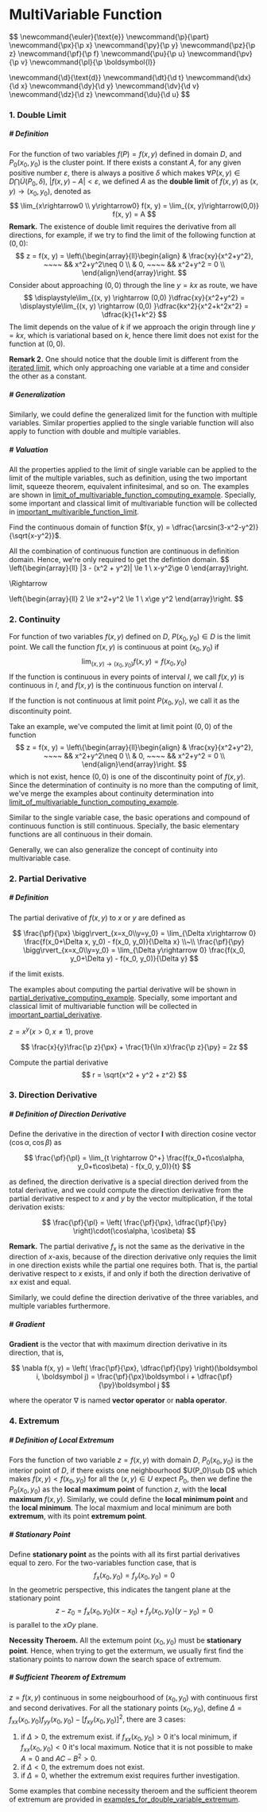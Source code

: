 # MultiVariable Function

$$
\newcommand{\euler}{\text{e}}
\newcommand{\p}{\part}
\newcommand{\px}{\p x}
\newcommand{\py}{\p y}
\newcommand{\pz}{\p z}
\newcommand{\pf}{\p f}
\newcommand{\pu}{\p u}
\newcommand{\pv}{\p v}
\newcommand{\pl}{\p \boldsymbol{l}}

\newcommand{\d}{\text{d}}
\newcommand{\dt}{\d t}
\newcommand{\dx}{\d x}
\newcommand{\dy}{\d y}
\newcommand{\dv}{\d v}
\newcommand{\dz}{\d z}
\newcommand{\du}{\d u}
$$



### 1. Double Limit

##### # Definition

For the function of two variables $f(P) = f(x, y)$ defined in domain $D$, and $P_0(x_0, y_0)$ is the cluster point.  If there exists a constant $A$, for any given positive number $\varepsilon$, there is always a positive $\delta$ which makes $\forall P(x, y)\in D\bigcap \dot U(P_0, \delta)$, $|f(x, y) - A| \lt\varepsilon$, we defined $A$ as the **double limit** of $f(x, y)$ as $(x, y)\rightarrow(x_0, y_0)$, denoted as
$$
\lim_{x\rightarrow0 \\ y\rightarrow0} f(x, y) = \lim_{(x, y)\rightarrow(0,0)} f(x, y) = A
$$
**Remark.** The existence of double limit requires the derivative from all directions, for example, if we try to find the limit of the following function at $(0,0)$:
$$
z = f(x, y) =
\left\{\begin{array}{ll}\begin{align}
& \frac{xy}{x^2+y^2}, ~~~~ && x^2+y^2\neq 0 \\
& 0, ~~~~ && x^2+y^2 = 0 \\
\end{align}\end{array}\right.
$$
Consider about approaching $(0,0)$ through the line $y=kx$ as route, we have
$$
\displaystyle\lim_{(x, y) \rightarrow (0,0) }\dfrac{xy}{x^2+y^2}
= \displaystyle\lim_{(x, y) \rightarrow (0,0) }\dfrac{kx^2}{x^2+k^2x^2}
= \dfrac{k}{1+k^2}
$$
The limit depends on the value of $k$ if we approach the origin through line $y = kx$, which is variational based on $k$, hence there limit does not exist for the function at $(0,0)$.

**Remark 2.** One should notice that the double limit is different from the [iterated limit](), which only approaching one variable at a time and consider the other as a constant.



##### # Generalization

Similarly, we could define the generalized limit for the function with multiple variables. Similar properties applied to the single variable function will also apply to function with double and multiple variables.



##### # Valuation

All the properties applied to the limit of single variable can be applied to the limit of the multiple variables, such as definition, using the two important limit, squeeze theorem, equivalent infinitesimal, and so on. The examples are shown in [limit_of_multivariable_function_computing_example](limit_of_multivariable_function_computing_example). Specially, some important and classical limit of multivariable function will be collected in [important_multivarible_function_limit](important_multivariable_function_limit).




Find the continuous domain of function $f(x, y) = \dfrac{\arcsin(3-x^2-y^2)}{\sqrt{x-y^2}}$.

All the combination of continuous function are continuous in definition domain. Hence, we're only required to get the defintion domain.
$$
\left\{\begin{array}{ll}
|3 - (x^2 + y^2)| \le 1 \\
x-y^2\ge 0
\end{array}\right.

\Rightarrow

\left\{\begin{array}{ll}
2 \le x^2+y^2 \le 1 \\
x\ge y^2
\end{array}\right.
$$





### 2. Continuity

For function of two variables $f(x, y)$ defined on $D$, $P(x_0, y_0)\in D$ is the limit point. We call the function $f(x, y)$ is continuous at point $(x_0, y_0)$ if
$$
\lim_{(x, y)\rightarrow(x_0, y_0)}f(x, y) = f(x_0, y_0)
$$
If the function is continuous in every points of interval $I$, we call $f(x, y)$ is continuous in $I$, and $f(x, y)$ is the continuous function on interval $I$.

If the function is not continuous at limit point $P(x_0, y_0)$, we call it as the discontinuity point.

Take an example, we've computed the limit at limit point $(0,0)$ of the function
$$
z = f(x, y) =
\left\{\begin{array}{ll}\begin{align}
& \frac{xy}{x^2+y^2}, ~~~~ && x^2+y^2\neq 0 \\
& 0, ~~~~ && x^2+y^2 = 0 \\
\end{align}\end{array}\right.
$$
which is not exist, hence $(0,0)$ is one of the discontinuity point of $f(x, y)$. Since the determination of continuity is no more than the computing of limit, we've merge the examples about continuity determination into [limit_of_multivariable_function_computing_example](limit_of_multivariable_function_computing_example).

Similar to the single variable case, the basic operations and compound of continuous function is still continuous. Specially, the basic elementary functions are all continuous in their domain.

Generally, we can also generalize the concept of continuity into multivariable case.





### 2. Partial Derivative

##### # Definition

The partial derivative of $f(x, y)$ to $x$ or $y$ are defined as

$$
\frac{\pf}{\px} \bigg\rvert_{x=x_0\\y=y_0} = \lim_{\Delta x\rightarrow 0} \frac{f(x_0+\Delta x, y_0) - f(x_0, y_0)}{\Delta x} \\~\\
\frac{\pf}{\py} \bigg\rvert_{x=x_0\\y=y_0} = \lim_{\Delta y\rightarrow 0} \frac{f(x_0, y_0+\Delta y) - f(x_0, y_0)}{\Delta y}
$$

if the limit exists.



The examples about computing the partial derivative will be shown in [partial_derivative_computing_example](partial_derivative_computing_example). Specially, some important and classical limit of multivariable function will be collected in [important_partial_derivative](important_partial_derivative).





$z = x^y (x\gt 0, x\neq 1)$, prove

$$
\frac{x}{y}\frac{\p z}{\px} + \frac{1}{\ln x}\frac{\p z}{\py} = 2z
$$



Compute the partial derivative
$$
r = \sqrt{x^2 + y^2 + z^2}
$$





### 3. Direction Derivative

##### # Definition of Direction Derivative

Define the derivative in the direction of vector $\boldsymbol{l}$ with direction cosine vector $( \cos{\alpha}, \cos{\beta} )$ as

$$
\frac{\pf}{\pl} = \lim_{t \rightarrow 0^+} \frac{f(x_0+t\cos\alpha, y_0+t\cos\beta) - f(x_0, y_0)}{t}
$$

as defined, the direction derivative is a special direction derived from the total derivative, and we could compute the direction derivative from the partial derivative respect to $x$ and $y$ by the vector multiplication, if the total derivation exists:

$$
\frac{\pf}{\pl} = \left( \frac{\pf}{\px}, \dfrac{\pf}{\py} \right)\cdot(\cos\alpha, \cos\beta)
$$

**Remark.** The partial derivative $f_x$ is not the same as the derivative in the direction of $x$-axis, because of the direction derivative only requies the limit in one direction exists while the partial one requires both. That is, the partial derivative respect to $x$ exists, if and only if both the direction derivative of $\pm x$ exist and equal.

Similarly, we could define the direction derivative of the three variables, and multiple variables furthermore.



##### # Gradient

**Gradient** is the vector that with maximum direction derivative in its direction, that is, 

$$
\nabla f(x, y) = \left( \frac{\pf}{\px}, \dfrac{\pf}{\py} \right)(\boldsymbol i, \boldsymbol j) = \frac{\pf}{\px}\boldsymbol i + \dfrac{\pf}{\py}\boldsymbol j 
$$

where the operator $\nabla$ is named **vector operator** or **nabla operator**.





### 4. Extremum

##### # Definition of Local Extremum

Fors the function of two variable $z = f(x, y)$ with domain $D$, $P_0(x_0, y_0)$ is the interior point of $D$, if there exists one neighbourhood $U(P_0)\sub D$ which makes $f(x, y) < f(x_0, y_0)$ for all the $(x, y)\in U$ expect $P_0$, then we define the $P_0(x_0, y_0)$ as the **local maximum point** of function $z$, with the **local maximum** $f(x, y)$. Similarly, we could define the **local minimum point** and the **local minimum**. The local maxmium and local minimum are both **extremum**, with its point **extremum point**.



##### # Stationary Point

Define **stationary point** as the points with all its first partial derivatives equal to zero. For the two-variables function case, that is
$$
f_x(x_0, y_0) = f_y(x_0, y_0) = 0
$$
In the geometric perspective, this indicates the tangent plane at the stationary point
$$
z - z_0 = f_x(x_0, y_0)(x-x_0) + f_y(x_0,y_0)(y-y_0) = 0
$$
is parallel to the $xOy$ plane.

**Necessity Theroem.** All the extemum point $(x_0, y_0)$ must be **stationary point**. Hence, when trying to get the extermum, we usually first find the stationary points to narrow down the search space of extremum.



##### # Sufficient Theorem of Extremum

$z = f(x, y)$ continuous in some neigbourhood of $(x_0, y_0)$ with continuous first and second derivatives. For all the stationary points $(x_0, y_0)$, define $\Delta = f_{xx}(x_0, y_0)f_{yy}(x_0, y_0) - [f_{xy}(x_0, y_0)]^2$, there are 3 cases:

1. if $\Delta > 0$, the extremum exist. if $f_{xx}(x_0, y_0)>0$ it's local minimum, if $f_{xx}(x_0, y_0)<0$ it's local maximum. Notice that it is not possible to make $A = 0$ and $AC-B^2>0$. 
2. if $\Delta<0$, the extremum does not exist.
3. if $\Delta = 0$, whether the extremum exist requires further investigation.

Some examples that combine necessity theroem and the sufficient theorem of extremum are provided in [examples_for_double_variable_extremum](examples_for_double_variable_extremum.md).
